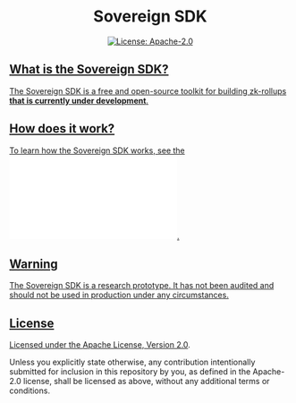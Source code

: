 <div align="center">
  <h1> Sovereign SDK </h1>
</div>

<div align="center">
  <a href="https://github.com/cosmos/cosmos-sdk/blob/main/LICENSE">
    <img alt="License: Apache-2.0" src="https://img.shields.io/github/license/cosmos/cosmos-sdk.svg" />
</div>

## What is the Sovereign SDK?

The Sovereign SDK is a free and open-source toolkit for building zk-rollups **that is currently under development**.

## How does it work?

To learn how the Sovereign SDK works, see the ![Sovereign SDK Overview](specs/overview.md).

## Warning

The Sovereign SDK is a research prototype. It has not been audited and should not be used in production under any
circumstances.

## License

Licensed under the [Apache License, Version
2.0](./LICENSE).

Unless you explicitly state otherwise, any contribution intentionally submitted
for inclusion in this repository by you, as defined in the Apache-2.0 license, shall be
licensed as above, without any additional terms or conditions.
